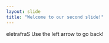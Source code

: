 ```yaml
---
layout: slide
title: "Welcome to our second slide!"
---
```

eletrafraS
Use the left arrow to go back!
